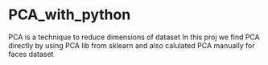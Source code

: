 # PCA_with_python
PCA is a technique to reduce dimensions of dataset
In this proj we find PCA directly by using PCA lib from sklearn and also calulated PCA manually for faces dataset

